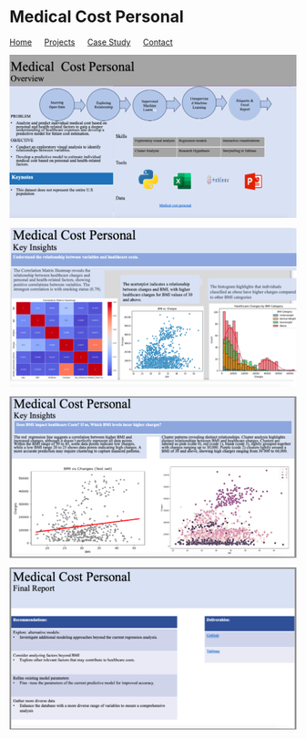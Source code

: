 # Medical Cost Personal

[Home](./) &emsp; [Projects](./Projects.html) &emsp; [Case Study](assets/CaseStudy.pdf) &emsp; [Contact](./Contact.html)

[![Analyzing Medical Cost Personal slide 1](assets/AnalyzingMedicalCostPersonal1.png)](assets/AnalyzingMedicalCostPersonal1.png)

[![Analyzing Medical Cost Personal slide 2](assets/AnalyzingMedicalCostPersonal2.png)](assets/AnalyzingMedicalCostPersonal2.png)

[![Analyzing Medical Cost Personal slide 3](assets/AnalyzingMedicalCostPersonal3.png)](assets/AnalyzingMedicalCostPersonal3.png)

[![Analyzing Medical Cost Personal slide 4](assets/AnalyzingMedicalCostPersonal4.png)](assets/AnalyzingMedicalCostPersonal4.png)
